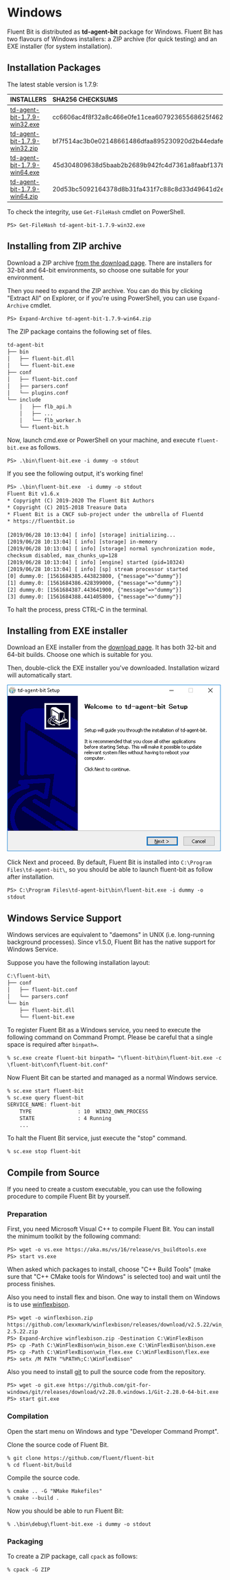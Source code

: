 # Windows

Fluent Bit is distributed as **td-agent-bit** package for Windows. Fluent Bit has two flavours of Windows installers: a ZIP archive \(for quick testing\) and an EXE installer \(for system installation\).

## Installation Packages

The latest stable version is 1.7.9:

| INSTALLERS | SHA256 CHECKSUMS |
| :--- | :--- |
| [td-agent-bit-1.7.9-win32.exe](https://fluentbit.io/releases/1.7/td-agent-bit-1.7.9-win32.exe) | cc6606ac4f8f32a8c466e0fe11cea60792365568625f462938f72dc14e03ee9d |
| [td-agent-bit-1.7.9-win32.zip](https://fluentbit.io/releases/1.7/td-agent-bit-1.7.9-win32.zip) | bf7f514ac3b0e02148661486dfaa895230920d2b44edafe27eb782518e3d469b |
| [td-agent-bit-1.7.9-win64.exe](https://fluentbit.io/releases/1.7/td-agent-bit-1.7.9-win64.exe) | 45d304809638d5baab2b2689b942fc4d7361a8faabf137b28dec5274547ee11e |
| [td-agent-bit-1.7.9-win64.zip](https://fluentbit.io/releases/1.7/td-agent-bit-1.7.9-win64.zip) | 20d53bc5092164378d8b31fa431f7c88c8d33d49641d2e7a9238f2d95c1fc027 |

To check the integrity, use `Get-FileHash` cmdlet on PowerShell.

```text
PS> Get-FileHash td-agent-bit-1.7.9-win32.exe
```

## Installing from ZIP archive

Download a ZIP archive [from the download page](https://fluentbit.io/). There are installers for 32-bit and 64-bit environments, so choose one suitable for your environment.

Then you need to expand the ZIP archive. You can do this by clicking "Extract All" on Explorer, or if you're using PowerShell, you can use `Expand-Archive` cmdlet.

```text
PS> Expand-Archive td-agent-bit-1.7.9-win64.zip
```

The ZIP package contains the following set of files.

```text
td-agent-bit
├── bin
│   ├── fluent-bit.dll
│   └── fluent-bit.exe
├── conf
│   ├── fluent-bit.conf
│   ├── parsers.conf
│   └── plugins.conf
└── include
    │   ├── flb_api.h
    │   ├── ...
    │   └── flb_worker.h
    └── fluent-bit.h
```

Now, launch cmd.exe or PowerShell on your machine, and execute `fluent-bit.exe` as follows.

```text
PS> .\bin\fluent-bit.exe -i dummy -o stdout
```

If you see the following output, it's working fine!

```text
PS> .\bin\fluent-bit.exe  -i dummy -o stdout
Fluent Bit v1.6.x
* Copyright (C) 2019-2020 The Fluent Bit Authors
* Copyright (C) 2015-2018 Treasure Data
* Fluent Bit is a CNCF sub-project under the umbrella of Fluentd
* https://fluentbit.io

[2019/06/28 10:13:04] [ info] [storage] initializing...
[2019/06/28 10:13:04] [ info] [storage] in-memory
[2019/06/28 10:13:04] [ info] [storage] normal synchronization mode, checksum disabled, max_chunks_up=128
[2019/06/28 10:13:04] [ info] [engine] started (pid=10324)
[2019/06/28 10:13:04] [ info] [sp] stream processor started
[0] dummy.0: [1561684385.443823800, {"message"=>"dummy"}]
[1] dummy.0: [1561684386.428399000, {"message"=>"dummy"}]
[2] dummy.0: [1561684387.443641900, {"message"=>"dummy"}]
[3] dummy.0: [1561684388.441405800, {"message"=>"dummy"}]
```

To halt the process, press CTRL-C in the terminal.

## Installing from EXE installer

Download an EXE installer from the [download page](https://fluentbit.io/download/). It has both 32-bit and 64-bit builds. Choose one which is suitable for you.

Then, double-click the EXE installer you've downloaded. Installation wizard will automatically start.

![](../.gitbook/assets/windows_installer%20%281%29.png)

Click Next and proceed. By default, Fluent Bit is installed into `C:\Program Files\td-agent-bit\`, so you should be able to launch fluent-bit as follow after installation.

```text
PS> C:\Program Files\td-agent-bit\bin\fluent-bit.exe -i dummy -o stdout
```

## Windows Service Support

Windows services are equivalent to "daemons" in UNIX \(i.e. long-running background processes\). Since v1.5.0, Fluent Bit has the native support for Windows Service.

Suppose you have the following installation layout:

```text
C:\fluent-bit\
├── conf
│   ├── fluent-bit.conf
│   └── parsers.conf
└── bin
    ├── fluent-bit.dll
    └── fluent-bit.exe
```

To register Fluent Bit as a Windows service, you need to execute the following command on Command Prompt. Please be careful that a single space is required after `binpath=`.

```text
% sc.exe create fluent-bit binpath= "\fluent-bit\bin\fluent-bit.exe -c \fluent-bit\conf\fluent-bit.conf"
```

Now Fluent Bit can be started and managed as a normal Windows service.

```text
% sc.exe start fluent-bit
% sc.exe query fluent-bit
SERVICE_NAME: fluent-bit
    TYPE               : 10  WIN32_OWN_PROCESS
    STATE              : 4 Running
    ...
```

To halt the Fluent Bit service, just execute the "stop" command.

```text
% sc.exe stop fluent-bit
```

## Compile from Source

If you need to create a custom executable, you can use the following procedure to compile Fluent Bit by yourself.

### Preparation

First, you need Microsoft Visual C++ to compile Fluent Bit. You can install the minimum toolkit by the following command:

```text
PS> wget -o vs.exe https://aka.ms/vs/16/release/vs_buildtools.exe
PS> start vs.exe
```

When asked which packages to install, choose "C++ Build Tools" \(make sure that "C++ CMake tools for Windows" is selected too\) and wait until the process finishes.

Also you need to install flex and bison. One way to install them on Windows is to use [winflexbison](https://github.com/lexxmark/winflexbison).

```text
PS> wget -o winflexbison.zip https://github.com/lexxmark/winflexbison/releases/download/v2.5.22/win_flex_bison-2.5.22.zip
PS> Expand-Archive winflexbison.zip -Destination C:\WinFlexBison
PS> cp -Path C:\WinFlexBison\win_bison.exe C:\WinFlexBison\bison.exe
PS> cp -Path C:\WinFlexBison\win_flex.exe C:\WinFlexBison\flex.exe
PS> setx /M PATH "%PATH%;C:\WinFlexBison"
```

Also you need to install [git](https://git-scm.com/download/win) to pull the source code from the repository.

```text
PS> wget -o git.exe https://github.com/git-for-windows/git/releases/download/v2.28.0.windows.1/Git-2.28.0-64-bit.exe
PS> start git.exe
```

### Compilation

Open the start menu on Windows and type "Developer Command Prompt".

Clone the source code of Fluent Bit.

```text
% git clone https://github.com/fluent/fluent-bit
% cd fluent-bit/build
```

Compile the source code.

```text
% cmake .. -G "NMake Makefiles"
% cmake --build .
```

Now you should be able to run Fluent Bit:

```text
% .\bin\debug\fluent-bit.exe -i dummy -o stdout
```

### Packaging

To create a ZIP package, call `cpack` as follows:

```text
% cpack -G ZIP
```

